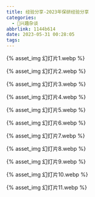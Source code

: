 ```yaml
---
title: 经验分享-2023年保研经验分享
categories:
  - 🌙兴趣杂谈
abbrlink: 1144b614
date: 2023-05-31 00:28:05
tags:
---
```


{% asset_img 幻灯片1.webp %}

<!--more-->

{% asset_img 幻灯片2.webp %}

{% asset_img 幻灯片3.webp %}

{% asset_img 幻灯片4.webp %}

{% asset_img 幻灯片5.webp %}

{% asset_img 幻灯片6.webp %}

{% asset_img 幻灯片7.webp %}

{% asset_img 幻灯片8.webp %}

{% asset_img 幻灯片9.webp %}

{% asset_img 幻灯片10.webp %}

{% asset_img 幻灯片11.webp %}
